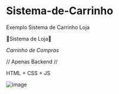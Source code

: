 # Sistema-de-Carrinho
Exemplo Sistema de Carrinho Loja 

🎈Sistema de Loja🎈

*Carrinho de Compras*

// Apenas Backend //

HTML + CSS + JS

![image](https://user-images.githubusercontent.com/91894281/227748426-59b58d3b-3427-4a18-8c16-4f0036a38f6e.png)
